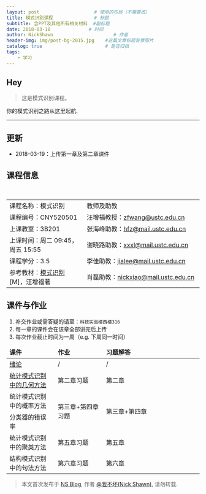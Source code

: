 ```yaml
---
layout: post                    # 使用的布局（不需要改）
title: 模式识别课程               # 标题 
subtitle: 含PPT及其他所有相关材料  #副标题
date: 2018-03-18              # 时间
author: NickShawn                      # 作者
header-img: img/post-bg-2015.jpg    #这篇文章标题背景图片
catalog: true                       # 是否归档
tags:
    - 学习
---
```


## Hey
>这是模式识别课程。

你的模式识别之路从这里起航.

***

## 更新
* 2018-03-19：上传第一章及第二章课件


## 课程信息
<table class="table table-striped table-bordered text-center">
    <tbody>
        <tr>
            <td width="40%">课程名称：模式识别
            </td>
            <td>教师及助教</td>
        </tr>
        <tr>
            <td>课程编号：CNY520501</td>
            <td>汪增福教授：<a title="" href="mailto:zfwang@ustc.edu.cn">zfwang@ustc.edu.cn</a></td>
        </tr>
        <tr>
            <td>上课教室：3B201</td>
            <td>张海峰助教：<a title="" href="mailto:hfz@ustc.edu.cn">hfz@mail.ustc.edu.cn</a></td>
        </tr>
        <tr>
            <td>上课时间：周二 09:45，周五 15:55</td>
            <td>谢晓路助教：<a title="" href="mailto:xxxl@mail.ustc.edu.cn">xxxl@mail.ustc.edu.cn</a></td>
        </tr>
        <tr>
            <td>课程学分：3.5</td>
            <td>李佳助教：<a title="" href="mailto:jialee@mail.ustc.edu.cn">jialee@mail.ustc.edu.cn</a></td>
        </tr>
        <tr>
            <td>参考教材：<a title="模式识别" href="http://item.jd.com/10339634.html" target="_blank">模式识别</a>[M]，汪增福著</td>
            <td>肖磊助教：<a title="" href="mailto:nickxiao@mail.ustc.edu.cn">nickxiao@mail.ustc.edu.cn</a></td>
        </tr>
    </tbody>
</table>


## 课件与作业
1. 补交作业或需答疑的请至：`科技实验楼西楼316`
2. 每一章的课件会在该章全部讲完后上传
3. 每次作业截止时间为一周（e.g. 下周同一时间）
<table class="table table-hover table-bordered text-center" >
    <thead>
        <tr class="active">
            <td width="25%"><span style="font-weight: bold;">课件</span></td>
            <td width="25%"><span style="font-weight: bold;">作业</span></td>
            <td><span style="font-weight: bold;">习题解答</span></td>
        </tr>
    </thead>
    <tbody>
        <tr>
            <td><a href="http://home.ustc.edu.cn/~hizhangp/pr/files/chapter1.pdf">绪论</a></td>
            <td>/</td>
            <td>/</td>
        </tr>
        <tr>
            <td rowspan="1" style="vertical-align:middle"><a href="http://home.ustc.edu.cn/~hizhangp/pr/files/chapter2.pdf">统计模式识别中的几何方法</a></td>
            <td rowspan="1" style="vertical-align:middle">第二章习题</td>
            <td rowspan="1" style="vertical-align:middle">第二章</td>
        </tr>
        <tr>
            <td rowspan="1" style="vertical-align:middle">统计模式识别中的概率方法</td>
            <td rowspan="2" style="vertical-align:middle">第三章+第四章习题</td>
            <td rowspan="2" style="vertical-align:middle">第三章+第四章</td>
        </tr>
        <tr>
            <td>分类器的错误率</td>
        </tr>
        <tr>
            <td rowspan="1" style="vertical-align:middle">统计模式识别中的聚类方法</td>
            <td rowspan="1" style="vertical-align:middle">第五章习题</td>
            <td rowspan="1" style="vertical-align:middle">第五章</td>
        </tr>
        <tr>
            <td rowspan="1" style="vertical-align:middle">结构模式识别中的句法方法</td>
            <td rowspan="1" style="vertical-align:middle">第六章习题</td>
            <td rowspan="1" style="vertical-align:middle">第六章</td>
        </tr>
    </tbody>
</table>


> 本文首次发布于 [NS Blog](http://nickshawn.github.io), 作者 [@我不坏(Nick Shawn)](http://github.com/NickShawn), 请勿转载.
